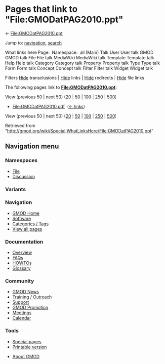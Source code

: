 <div id="mw-page-base" class="noprint">

</div>

<div id="mw-head-base" class="noprint">

</div>

<div id="content" class="mw-body" role="main">

<span id="top"></span>

<div id="mw-js-message" style="display:none;">

</div>



# <span dir="auto">Pages that link to "File:GMODatPAG2010.ppt"</span>

<div id="bodyContent">

<div id="contentSub">

←
[File:GMODatPAG2010.ppt](/wiki/File:GMODatPAG2010.ppt "File:GMODatPAG2010.ppt")

</div>

<div id="jump-to-nav" class="mw-jump">

Jump to: [navigation](#mw-navigation), [search](#p-search)

</div>

<div id="mw-content-text">

What links here Page:  Namespace:  all (Main) Talk User User talk GMOD
GMOD talk File File talk MediaWiki MediaWiki talk Template Template talk
Help Help talk Category Category talk Property Property talk Type Type
talk Form Form talk Concept Concept talk Filter Filter talk Widget
Widget talk

Filters
[Hide](/mediawiki/index.php?title=Special:WhatLinksHere/File:GMODatPAG2010.ppt&hidetrans=1 "Special:WhatLinksHere/File:GMODatPAG2010.ppt")
transclusions \|
[Hide](/mediawiki/index.php?title=Special:WhatLinksHere/File:GMODatPAG2010.ppt&hidelinks=1 "Special:WhatLinksHere/File:GMODatPAG2010.ppt")
links \|
[Hide](/mediawiki/index.php?title=Special:WhatLinksHere/File:GMODatPAG2010.ppt&hideredirs=1 "Special:WhatLinksHere/File:GMODatPAG2010.ppt")
redirects \|
[Hide](/mediawiki/index.php?title=Special:WhatLinksHere/File:GMODatPAG2010.ppt&hideimages=1 "Special:WhatLinksHere/File:GMODatPAG2010.ppt")
file links

The following pages link to
**[File:GMODatPAG2010.ppt](/wiki/File:GMODatPAG2010.ppt "File:GMODatPAG2010.ppt")**:

View (previous 50 \| next 50)
([20](/mediawiki/index.php?title=Special:WhatLinksHere/File:GMODatPAG2010.ppt&limit=20 "Special:WhatLinksHere/File:GMODatPAG2010.ppt")
\|
[50](/mediawiki/index.php?title=Special:WhatLinksHere/File:GMODatPAG2010.ppt&limit=50 "Special:WhatLinksHere/File:GMODatPAG2010.ppt")
\|
[100](/mediawiki/index.php?title=Special:WhatLinksHere/File:GMODatPAG2010.ppt&limit=100 "Special:WhatLinksHere/File:GMODatPAG2010.ppt")
\|
[250](/mediawiki/index.php?title=Special:WhatLinksHere/File:GMODatPAG2010.ppt&limit=250 "Special:WhatLinksHere/File:GMODatPAG2010.ppt")
\|
[500](/mediawiki/index.php?title=Special:WhatLinksHere/File:GMODatPAG2010.ppt&limit=500 "Special:WhatLinksHere/File:GMODatPAG2010.ppt"))

- [File:GMODatPAG2010.pdf](/wiki/File:GMODatPAG2010.pdf "File:GMODatPAG2010.pdf")
  ‎ <span class="mw-whatlinkshere-tools">([←
  links](/mediawiki/index.php?title=Special:WhatLinksHere&target=File%3AGMODatPAG2010.pdf "Special:WhatLinksHere"))</span>

View (previous 50 \| next 50)
([20](/mediawiki/index.php?title=Special:WhatLinksHere/File:GMODatPAG2010.ppt&limit=20 "Special:WhatLinksHere/File:GMODatPAG2010.ppt")
\|
[50](/mediawiki/index.php?title=Special:WhatLinksHere/File:GMODatPAG2010.ppt&limit=50 "Special:WhatLinksHere/File:GMODatPAG2010.ppt")
\|
[100](/mediawiki/index.php?title=Special:WhatLinksHere/File:GMODatPAG2010.ppt&limit=100 "Special:WhatLinksHere/File:GMODatPAG2010.ppt")
\|
[250](/mediawiki/index.php?title=Special:WhatLinksHere/File:GMODatPAG2010.ppt&limit=250 "Special:WhatLinksHere/File:GMODatPAG2010.ppt")
\|
[500](/mediawiki/index.php?title=Special:WhatLinksHere/File:GMODatPAG2010.ppt&limit=500 "Special:WhatLinksHere/File:GMODatPAG2010.ppt"))

</div>

<div class="printfooter">

Retrieved from
"<http://gmod.org/wiki/Special:WhatLinksHere/File:GMODatPAG2010.ppt>"

</div>

<div id="catlinks" class="catlinks catlinks-allhidden">

</div>

<div class="visualClear">

</div>

</div>

</div>

<div id="mw-navigation">

## Navigation menu

<div id="mw-head">



<div id="left-navigation">

<div id="p-namespaces" class="vectorTabs" role="navigation"
aria-labelledby="p-namespaces-label">

### Namespaces

- <span id="ca-nstab-image"><a href="/wiki/File:GMODatPAG2010.ppt" accesskey="c"
  title="View the file page [c]">File</a></span>
- <span id="ca-talk"><a
  href="/mediawiki/index.php?title=File_talk:GMODatPAG2010.ppt&amp;action=edit&amp;redlink=1"
  accesskey="t"
  title="Discussion about the content page [t]">Discussion</a></span>

</div>

<div id="p-variants" class="vectorMenu emptyPortlet" role="navigation"
aria-labelledby="p-variants-label">

### 

### Variants[](#)

<div class="menu">

</div>

</div>

</div>





</div>

</div>

</div>

<div id="mw-panel">

<div id="p-logo" role="banner">

<a href="/wiki/Main_Page"
style="background-image: url(http://gmod.org/images/GMOD-cogs.png);"
title="Visit the main page"></a>

</div>

<div id="p-Navigation" class="portal" role="navigation"
aria-labelledby="p-Navigation-label">

### Navigation

<div class="body">

- <span id="n-GMOD-Home">[GMOD Home](/wiki/Main_Page)</span>
- <span id="n-Software">[Software](/wiki/GMOD_Components)</span>
- <span id="n-Categories-.2F-Tags">[Categories /
  Tags](/wiki/Categories)</span>
- <span id="n-View-all-pages">[View all
  pages](/wiki/Special:AllPages)</span>

</div>

</div>

<div id="p-Documentation" class="portal" role="navigation"
aria-labelledby="p-Documentation-label">

### Documentation

<div class="body">

- <span id="n-Overview">[Overview](/wiki/Overview)</span>
- <span id="n-FAQs">[FAQs](/wiki/Category:FAQ)</span>
- <span id="n-HOWTOs">[HOWTOs](/wiki/Category:HOWTO)</span>
- <span id="n-Glossary">[Glossary](/wiki/Glossary)</span>

</div>

</div>

<div id="p-Community" class="portal" role="navigation"
aria-labelledby="p-Community-label">

### Community

<div class="body">

- <span id="n-GMOD-News">[GMOD News](/wiki/GMOD_News)</span>
- <span id="n-Training-.2F-Outreach">[Training /
  Outreach](/wiki/Training_and_Outreach)</span>
- <span id="n-Support">[Support](/wiki/Support)</span>
- <span id="n-GMOD-Promotion">[GMOD
  Promotion](/wiki/GMOD_Promotion)</span>
- <span id="n-Meetings">[Meetings](/wiki/Meetings)</span>
- <span id="n-Calendar">[Calendar](/wiki/Calendar)</span>

</div>

</div>

<div id="p-tb" class="portal" role="navigation"
aria-labelledby="p-tb-label">

### Tools

<div class="body">

- <span id="t-specialpages"><a href="/wiki/Special:SpecialPages" accesskey="q"
  title="A list of all special pages [q]">Special pages</a></span>
- <span id="t-print"><a
  href="/mediawiki/index.php?title=Special:WhatLinksHere/File:GMODatPAG2010.ppt&amp;printable=yes"
  rel="alternate" accesskey="p"
  title="Printable version of this page [p]">Printable version</a></span>

</div>

</div>

</div>

</div>

<div id="footer" role="contentinfo">

- <span id="footer-places-about">[About
  GMOD](/wiki/GMOD:About "GMOD:About")</span>

<!-- -->






</div>
